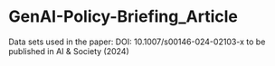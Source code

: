 # GenAI-Policy-Briefing_Article
Data sets used in the paper: DOI: 10.1007/s00146-024-02103-x to be published in AI &amp; Society (2024)
